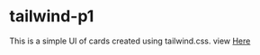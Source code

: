 # tailwind-p1
This is a simple UI of cards created using tailwind.css. view
<a href="https://gobinda-das-dev.github.io/tailwind-p1/">Here<a />
